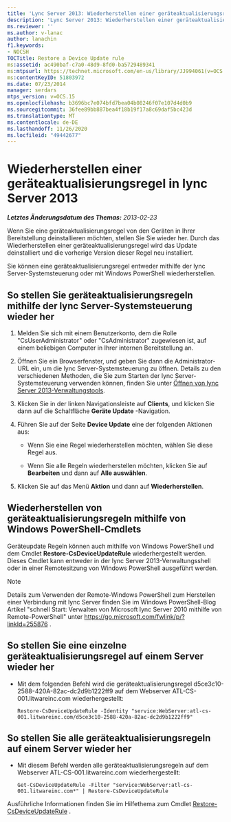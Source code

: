```yaml
---
title: 'Lync Server 2013: Wiederherstellen einer geräteaktualisierungsregel'
description: 'Lync Server 2013: Wiederherstellen einer geräteaktualisierungsregel'
ms.reviewer: ''
ms.author: v-lanac
author: lanachin
f1.keywords:
- NOCSH
TOCTitle: Restore a Device Update rule
ms:assetid: ac490baf-c7a0-48d9-8fd0-ba5729489341
ms:mtpsurl: https://technet.microsoft.com/en-us/library/JJ994061(v=OCS.15)
ms:contentKeyID: 51803972
ms.date: 07/23/2014
manager: serdars
mtps_version: v=OCS.15
ms.openlocfilehash: b3696bc7e074bfd7bea04b08246f07e107d4d0b9
ms.sourcegitcommit: 36fee89bb887bea4f18b19f17a8c69daf5bc423d
ms.translationtype: MT
ms.contentlocale: de-DE
ms.lasthandoff: 11/26/2020
ms.locfileid: "49442677"
---
```

# <a name="restore-a-device-update-rule-in-lync-server-2013"></a>Wiederherstellen einer geräteaktualisierungsregel in lync Server 2013

<div data-xmlns="http://www.w3.org/1999/xhtml">

<div class="topic" data-xmlns="http://www.w3.org/1999/xhtml" data-msxsl="urn:schemas-microsoft-com:xslt" data-cs="https://msdn.microsoft.com/">

<div data-asp="https://msdn2.microsoft.com/asp">



</div>

<div id="mainSection">

<div id="mainBody">

<span> </span>

_**Letztes Änderungsdatum des Themas:** 2013-02-23_

Wenn Sie eine geräteaktualisierungsregel von den Geräten in Ihrer Bereitstellung deinstallieren möchten, stellen Sie Sie wieder her. Durch das Wiederherstellen einer geräteaktualisierungsregel wird das Update deinstalliert und die vorherige Version dieser Regel neu installiert.

Sie können eine geräteaktualisierungsregel entweder mithilfe der lync Server-Systemsteuerung oder mit Windows PowerShell wiederherstellen.

<div>

## <a name="to-restore-device-update-rules-by-using-lync-server-control-panel"></a>So stellen Sie geräteaktualisierungsregeln mithilfe der lync Server-Systemsteuerung wieder her

1.  Melden Sie sich mit einem Benutzerkonto, dem die Rolle "CsUserAdministrator" oder "CsAdministrator" zugewiesen ist, auf einem beliebigen Computer in Ihrer internen Bereitstellung an.

2.  Öffnen Sie ein Browserfenster, und geben Sie dann die Administrator-URL ein, um die lync Server-Systemsteuerung zu öffnen. Details zu den verschiedenen Methoden, die Sie zum Starten der lync Server-Systemsteuerung verwenden können, finden Sie unter [Öffnen von lync Server 2013-Verwaltungstools](lync-server-2013-open-lync-server-administrative-tools.md).

3.  Klicken Sie in der linken Navigationsleiste auf **Clients**, und klicken Sie dann auf die Schaltfläche **Geräte Update** -Navigation.

4.  Führen Sie auf der Seite **Device Update** eine der folgenden Aktionen aus:
    
      - Wenn Sie eine Regel wiederherstellen möchten, wählen Sie diese Regel aus.
    
      - Wenn Sie alle Regeln wiederherstellen möchten, klicken Sie auf **Bearbeiten** und dann auf **Alle auswählen**.

5.  Klicken Sie auf das Menü **Aktion** und dann auf **Wiederherstellen**.

</div>

<div>

## <a name="restoring-device-update-rules-by-using-windows-powershell-cmdlets"></a>Wiederherstellen von geräteaktualisierungsregeln mithilfe von Windows PowerShell-Cmdlets

Geräteupdate Regeln können auch mithilfe von Windows PowerShell und dem Cmdlet **Restore-CsDeviceUpdateRule** wiederhergestellt werden. Dieses Cmdlet kann entweder in der lync Server 2013-Verwaltungsshell oder in einer Remotesitzung von Windows PowerShell ausgeführt werden.

<div>


> [!NOTE]  
> Details zum Verwenden der Remote-Windows PowerShell zum Herstellen einer Verbindung mit lync Server finden Sie im Windows PowerShell-Blog Artikel "schnell Start: Verwalten von Microsoft lync Server 2010 mithilfe von Remote-PowerShell" unter <A href="https://go.microsoft.com/fwlink/p/?linkid=255876">https://go.microsoft.com/fwlink/p/?linkId=255876</A> .



</div>

<div>

## <a name="to-restore-a-single-device-update-rule-on-a-server"></a>So stellen Sie eine einzelne geräteaktualisierungsregel auf einem Server wieder her

  - Mit dem folgenden Befehl wird die geräteaktualisierungsregel d5ce3c10-2588-420A-82ac-dc2d9b1222ff9 auf dem Webserver ATL-CS-001.litwareinc.com wiederhergestellt:
    
        Restore-CsDeviceUpdateRule -Identity "service:WebServer:atl-cs-001.litwareinc.com/d5ce3c10-2588-420a-82ac-dc2d9b1222ff9"

</div>

<div>

## <a name="to-restore-all-the-device-update-rules-on-a-server"></a>So stellen Sie alle geräteaktualisierungsregeln auf einem Server wieder her

  - Mit diesem Befehl werden alle geräteaktualisierungsregeln auf dem Webserver ATL-CS-001.litwareinc.com wiederhergestellt:
    
        Get-CsDeviceUpdateRule -Filter "service:WebServer:atl-cs-001.litwareinc.com*" | Restore-CsDeviceUpdateRule

</div>

Ausführliche Informationen finden Sie im Hilfethema zum Cmdlet [Restore-CsDeviceUpdateRule](https://docs.microsoft.com/powershell/module/skype/Restore-CsDeviceUpdateRule) .

</div>

</div>

<span> </span>

</div>

</div>

</div>

